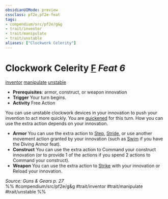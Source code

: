 ```yaml
---
obsidianUIMode: preview
cssclass: pf2e,pf2e-feat
tags:
- compendium/src/pf2e/g&g
- trait/inventor
- trait/manipulate
- trait/unstable
aliases: ["Clockwork Celerity"]
---
```

# Clockwork Celerity  [F](../../rules/core-rulebook/chapter-9-playing-the-game.md#Actions "Free Action") *Feat 6*  
[inventor](../../rules/traits/inventor-g-g.md)  [manipulate](../../rules/traits/manipulate.md)  [unstable](../../rules/traits/unstable-g-g.md)  

- **Prerequisites**: armor, construct, or weapon innovation
- **Trigger** Your turn begins.
- **Activity** Free Action

You can use unstable clockwork devices in your innovation to push your invention to act more quickly. You are [quickened](../../rules/conditions.md#Quickened) for this turn. How you can use the extra action depends on your innovation.

- **Armor** You can use the extra action to [Step](../../rules/actions/step.md), [Stride](../../rules/actions/stride.md), or use another movement action granted by your innovation (such as [Swim](../../rules/actions/swim.md) if you have the Diving Armor feat).
- **Construct** You can use the extra action to Command your construct innovation (or to provide 1 of the actions if you spend 2 actions to Command your construct).
- **Weapon** You can use the extra action to [Strike](../../rules/actions/strike.md) with your innovation or Reload your innovation.

*Source: Guns & Gears p. 27*  
%% #compendium/src/pf2e/g&g #trait/inventor #trait/manipulate #trait/unstable %%